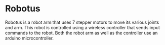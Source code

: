 # Robotus
Robotus is a robot arm that uses 7 stepper motors to move its various joints and arm. This robot is controlled using a wireless controller that sends input commands to the robot. Both the robot arm as well as the controller use an arduino microcontroller.
